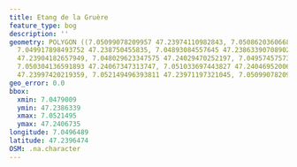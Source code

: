 ```yaml
---
title: Etang de la Gruère
feature_type: bog
description: ''
geometry: POLYGON ((7.05099078209957 47.23974110982843, 7.050862036066885 47.23886700432519,
  7.049917898493752 47.238750455835, 7.04893084557645 47.23863390708902, 7.047900877314802
  47.23904182657949, 7.048029623347575 47.24029470252197, 7.049574575739959 47.24044038384812,
  7.050304136591893 47.24067347313747, 7.051033697443827 47.24046952006552, 7.051634512263077
  47.23997420219359, 7.052149496393811 47.23971197321045, 7.05099078209957 47.23974110982843))
geo_error: 0.0
bbox:
  xmin: 7.0479009
  ymin: 47.2386339
  xmax: 7.0521495
  ymax: 47.2406735
longitude: 7.0496489
latitude: 47.2396474
OSM: .na.character
---
```

